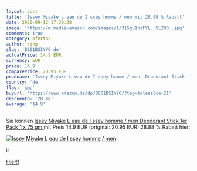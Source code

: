 ```yaml
---
layout: post
title: 'Issey Miyake L eau de I ssey homme / men mit 28.88 % Rabatt'
date: 2020-09-12 17:39:08
image: 'https://m.media-amazon.com/images/I/31Sgu1nzFYL._SL200_.jpg'
comments: true
category: ofertas
author: ring
slug: 'B001BSIYYO-de'
actualPrice: 14.9 EUR
currency: EUR
price: 14.9
comparePrice: 20.95 EUR
prodname: 'Issey Miyake L eau de I ssey homme / men  Deodorant Stick  1er Pack  1 x 75 gm '
country: 'de'
flag: '🇩🇪'
buyurl: 'https://www.amazon.de/dp/B001BSIYYO/?tag=tolees0ca-21'
descuento: '28.88'
average: '14.9'
---
```


Sie können [Issey Miyake L eau de I ssey homme / men  Deodorant Stick  1er Pack  1 x 75 gm ](https://www.amazon.de/dp/B001BSIYYO/?tag=tolees0ca-21) mit Preis 14.9 EUR (original: 20.95 EUR) 28.88 % Rabatt hier:

[![Issey Miyake L eau de I ssey homme / men](https://m.media-amazon.com/images/I/31Sgu1nzFYL._SL200_.jpg)](https://www.amazon.de/dp/B001BSIYYO/?tag=tolees0ca-21)

ℹ️:


[Hier!!](https://www.amazon.de/dp/B001BSIYYO/?tag=tolees0ca-21)

